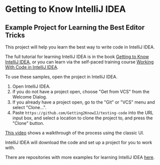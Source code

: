 # Getting to Know IntelliJ IDEA
## Example Project for Learning the Best Editor Tricks

This project will help you learn the best way to write code in IntelliJ IDEA.

The full tutorial for learning IntelliJ IDEA is in the book [Getting to Know IntelliJ IDEA](https://www.amazon.com/Getting-Know-IntelliJ-IDEA-Professional/dp/B0CRGX26QK/), or you can learn via the self-paced training course [Working With Code in IntelliJ IDEA](https://leanpub.com/c/workingwithcodeinintellijidea).

To use these samples, open the project in IntelliJ IDEA.

1. Open IntelliJ IDEA.
2. If you do not have a project open, choose "Get from VCS" from the Welcome Dialog.
4. If you already have a project open, go to the "Git" or "VCS" menu and select "Clone...".
3. Paste `https://github.com/Getting2KnowIJ/testing-code` into the URL input box, and select a location to clone the project to, and press the "Clone" button.

[This video](https://youtu.be/aBVOAnygcZw) shows a walkthrough of the process using the classic UI.

IntelliJ IDEA will download the code and set up a project for you to work with. 

There are repositories with more examples for learning IntelliJ IDEA [here](https://github.com/getting2KnowIJ/).
